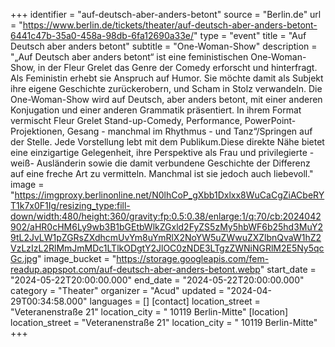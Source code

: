 +++
identifier = "auf-deutsch-aber-anders-betont"
source = "Berlin.de"
url = "https://www.berlin.de/tickets/theater/auf-deutsch-aber-anders-betont-6441c47b-35a0-458a-98db-6fa12690a33e/"
type = "event"
title = "Auf Deutsch aber anders betont"
subtitle = "One-Woman-Show"
description = "„Auf Deutsch aber anders betont“ ist eine feministischen One-Woman-Show, in der Fleur Grelet das Genre der Comedy erforscht und hinterfragt. Als Feministin erhebt sie Anspruch auf Humor. Sie möchte damit als Subjekt ihre eigene Geschichte zurückerobern, und Scham in Stolz verwandeln. Die One-Woman-Show wird auf Deutsch, aber anders betont, mit einer anderen Konjugation und einer anderen Grammatik präsentiert. In ihrem Format vermischt Fleur Grelet Stand-up-Comedy, Performance, PowerPoint-Projektionen, Gesang - manchmal im Rhythmus - und Tanz“/Springen auf der Stelle. Jede Vorstellung lebt mit dem Publikum.Diese direkte Nähe bietet eine einzigartige Gelegenheit, ihre Perspektive als Frau und privilegierte -weiß- Ausländerin sowie die damit verbundene Geschichte der Differenz auf eine freche Art zu vermitteln. Manchmal ist sie jedoch auch liebevoll."
image = "https://imgproxy.berlinonline.net/N0lhCoP_gXbb1Dxlxx8WuCaCgZiACbeRYT1k7x0F1Ig/resizing_type:fill-down/width:480/height:360/gravity:fp:0.5:0.38/enlarge:1/q:70/cb:2024042902/aHR0cHM6Ly9wb3B1bGEtbWlkZGxld2FyZS5zMy5hbWF6b25hd3MuY29tL2JvLW1pZGRsZXdhcmUvYm8uYmRlX2NoYW5uZWwuZXZlbnQvaW1hZ2VzLzIzL2RlMmJmMDc1LTlkODgtY2JlOC0zNDE3LTgzZWNiNGRlM2E5Ny5qcGc.jpg"
image_bucket = "https://storage.googleapis.com/fem-readup.appspot.com/auf-deutsch-aber-anders-betont.webp"
start_date = "2024-05-22T20:00:00.000"
end_date = "2024-05-22T20:00:00.000"
category = "Theater"
organizer = "Acud"
updated = "2024-04-29T00:34:58.000"
languages = []
[contact]
location_street = "Veteranenstraße 21"
location_city = " 10119 Berlin-Mitte"
[location]
location_street = "Veteranenstraße 21"
location_city = " 10119 Berlin-Mitte"
+++